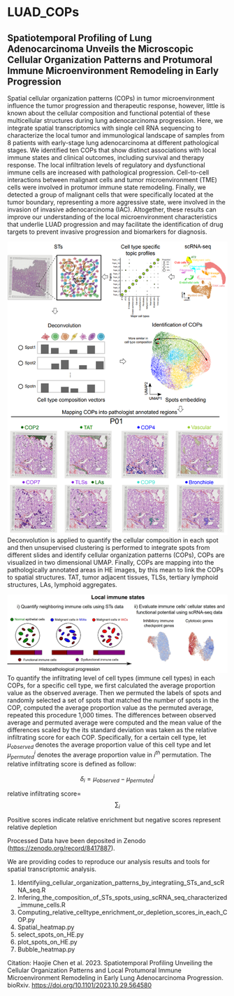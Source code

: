 # LUAD_COPs
## Spatiotemporal Profiling of Lung Adenocarcinoma Unveils the Microscopic Cellular Organization Patterns and Protumoral Immune Microenvironment Remodeling in Early Progression

Spatial cellular organization patterns (COPs) in tumor microenvironment influence the tumor progression and therapeutic response, however, little is known about the cellular composition and functional potential of these multicellular structures during lung adenocarcinoma progression. Here, we integrate spatial transcriptomics with single cell RNA sequencing to characterize the local tumor and immunological landscape of samples from 8 patients with early-stage lung adenocarcinoma at different pathological stages. We identified ten COPs that show distinct associations with local immune states and clinical outcomes, including survival and therapy response. The local infiltration levels of regulatory and dysfunctional immune cells are increased with pathological progression. Cell-to-cell interactions between malignant cells and tumor microenvironment (TME) cells were involved in protumor immune state remodeling. Finally, we detected a group of malignant cells that were specifically located at the tumor boundary, representing a more aggressive state, were involved in the invasion of invasive adenocarcinoma (IAC). Altogether, these results can improve our understanding of the local microenvironment characteristics that underlie LUAD progression and may facilitate the identification of drug targets to prevent invasive progression and biomarkers for diagnosis.

![Analysis pipeline](https://github.com/haojiechen94/LUAD_COPs/blob/master/images/analysis_pipeline.png)
Deconvolution is applied to quantify the cellular composition in each spot and then unsupervised clustering is performed to integrate spots from different slides and identify cellular organization patterns (COPs), COPs are visualized in two dimensional UMAP. Finally, COPs are mapping into the pathologically annotated areas in HE images, by this mean to link the COPs to spatial structures. TAT, tumor adjacent tissues, TLSs, tertiary lymphoid structures, LAs, lymphoid aggregates.

![Neighboring_immune_cell_states](https://github.com/haojiechen94/LUAD_COPs/blob/master/images/quantifying_neighboring_immune_cells_and%20evaluating_local_immune_cell_states.png)
To quantify the infiltrating level of cell types (immune cell types) in each COPs, for a specific cell type, we first calculated the average proportion value as the observed average. Then we permuted the labels of spots and randomly selected a set of spots that matched the number of spots in the COP, computed the average proportion value as the permuted average, repeated this procedure 1,000 times. The differences between observed average and permuted average were computed and the mean value of the differences scaled by the its standard deviation was taken as the relative infiltrating score for each COP. Specifically, for a certain cell type, let $μ_{observed}$ denotes the average proportion value of this cell type and let $μ_{permuted}^{i}$ denotes the average proportion value in $i^{th}$ permutation. The relative infiltrating score is defined as follow:

$$δ_{i}=μ_{observed}-μ_{permuted}^{i}$$

relative infiltrating score=$$\sum_{i}$$


Positive scores indicate relative enrichment but negative scores represent relative depletion





Processed Data have been deposited in Zenodo (https://zenodo.org/record/8417887).

We are providing codes to reproduce our analysis results and tools for spatial transcriptomic analysis.

1. Identifyiing_cellular_organization_patterns_by_integratiing_STs_and_scRNA_seq.R
2. Infering_the_composition_of_STs_spots_using_scRNA_seq_characterized_immune_cells.R
3. Computing_relative_celltype_enrichment_or_depletion_scores_in_each_COP.py
4. Spatial_heatmap.py
5. select_spots_on_HE.py
6. plot_spots_on_HE.py
7. Bubble_heatmap.py

Citation: Haojie Chen et al. 2023. Spatiotemporal Profiling Unveiling the Cellular Organization Patterns and Local Protumoral Immune Microenvironment Remodeling in Early Lung Adenocarcinoma Progression. bioRxiv. https://doi.org/10.1101/2023.10.29.564580
